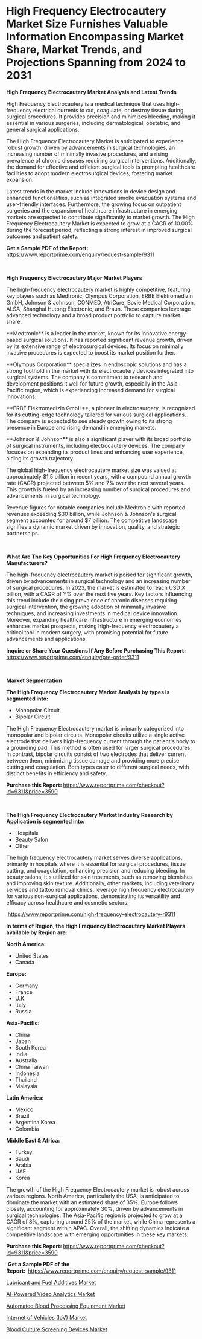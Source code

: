 <p><h1>High Frequency Electrocautery Market Size Furnishes Valuable Information Encompassing Market Share, Market Trends, and Projections Spanning from 2024 to 2031</h1></p><p><strong>High Frequency Electrocautery Market Analysis and Latest Trends</strong></p>
<p><p>High Frequency Electrocautery is a medical technique that uses high-frequency electrical currents to cut, coagulate, or destroy tissue during surgical procedures. It provides precision and minimizes bleeding, making it essential in various surgeries, including dermatological, obstetric, and general surgical applications.</p><p>The High Frequency Electrocautery Market is anticipated to experience robust growth, driven by advancements in surgical technologies, an increasing number of minimally invasive procedures, and a rising prevalence of chronic diseases requiring surgical interventions. Additionally, the demand for effective and efficient surgical tools is prompting healthcare facilities to adopt modern electrosurgical devices, fostering market expansion.</p><p>Latest trends in the market include innovations in device design and enhanced functionalities, such as integrated smoke evacuation systems and user-friendly interfaces. Furthermore, the growing focus on outpatient surgeries and the expansion of healthcare infrastructure in emerging markets are expected to contribute significantly to market growth. The High Frequency Electrocautery Market is expected to grow at a CAGR of 10.00% during the forecast period, reflecting a strong interest in improved surgical outcomes and patient safety.</p></p>
<p><strong>Get a Sample PDF of the Report:&nbsp;</strong> <a href="https://www.reportprime.com/enquiry/request-sample/9311?utm_campaign=13&utm_medium=2&utm_source=Github&utm_content=ia&utm_term=28112024&utm_id=high-frequency-electrocautery">https://www.reportprime.com/enquiry/request-sample/9311</a></p>
<p>&nbsp;</p>
<p><strong>High Frequency Electrocautery Major Market Players</strong></p>
<p><p>The high-frequency electrocautery market is highly competitive, featuring key players such as Medtronic, Olympus Corporation, ERBE Elektromedizin GmbH, Johnson & Johnson, CONMED, AtriCure, Bovie Medical Corporation, ALSA, Shanghai Hutong Electronic, and Braun. These companies leverage advanced technology and a broad product portfolio to capture market share.</p><p>**Medtronic** is a leader in the market, known for its innovative energy-based surgical solutions. It has reported significant revenue growth, driven by its extensive range of electrosurgical devices. Its focus on minimally invasive procedures is expected to boost its market position further.</p><p>**Olympus Corporation** specializes in endoscopic solutions and has a strong foothold in the market with its electrocautery devices integrated into surgical systems. The company's commitment to research and development positions it well for future growth, especially in the Asia-Pacific region, which is experiencing increased demand for surgical innovations.</p><p>**ERBE Elektromedizin GmbH**, a pioneer in electrosurgery, is recognized for its cutting-edge technology tailored for various surgical applications. The company is expected to see steady growth owing to its strong presence in Europe and rising demand in emerging markets.</p><p>**Johnson & Johnson** is also a significant player with its broad portfolio of surgical instruments, including electrocautery devices. The company focuses on expanding its product lines and enhancing user experience, aiding its growth trajectory.</p><p>The global high-frequency electrocautery market size was valued at approximately $1.5 billion in recent years, with a compound annual growth rate (CAGR) projected between 5% and 7% over the next several years. This growth is fueled by an increasing number of surgical procedures and advancements in surgical technology.</p><p>Revenue figures for notable companies include Medtronic with reported revenues exceeding $30 billion, while Johnson & Johnson's surgical segment accounted for around $7 billion. The competitive landscape signifies a dynamic market driven by innovation, quality, and strategic partnerships.</p></p>
<p>&nbsp;</p>
<p><strong>What Are The Key Opportunities For High Frequency Electrocautery Manufacturers?</strong></p>
<p><p>The high-frequency electrocautery market is poised for significant growth, driven by advancements in surgical technology and an increasing number of surgical procedures. In 2023, the market is estimated to reach USD X billion, with a CAGR of Y% over the next five years. Key factors influencing this trend include the rising prevalence of chronic diseases requiring surgical intervention, the growing adoption of minimally invasive techniques, and increasing investments in medical device innovation. Moreover, expanding healthcare infrastructure in emerging economies enhances market prospects, making high-frequency electrocautery a critical tool in modern surgery, with promising potential for future advancements and applications.</p></p>
<p><strong>Inquire or Share Your Questions If Any Before Purchasing This Report:</strong> <a href="https://www.reportprime.com/enquiry/pre-order/9311?utm_campaign=13&utm_medium=2&utm_source=Github&utm_content=ia&utm_term=28112024&utm_id=high-frequency-electrocautery">https://www.reportprime.com/enquiry/pre-order/9311</a></p>
<p>&nbsp;</p>
<p><strong>Market Segmentation</strong></p>
<p><strong>The High Frequency Electrocautery Market Analysis by types is segmented into:</strong></p>
<p><ul><li>Monopolar Circuit</li><li>Bipolar Circuit</li></ul></p>
<p><p>The High Frequency Electrocautery market is primarily categorized into monopolar and bipolar circuits. Monopolar circuits utilize a single active electrode that delivers high-frequency current through the patient's body to a grounding pad. This method is often used for larger surgical procedures. In contrast, bipolar circuits consist of two electrodes that deliver current between them, minimizing tissue damage and providing more precise cutting and coagulation. Both types cater to different surgical needs, with distinct benefits in efficiency and safety.</p></p>
<p><strong>Purchase this Report:&nbsp;</strong><a href="https://www.reportprime.com/checkout?id=9311&price=3590&utm_campaign=13&utm_medium=2&utm_source=Github&utm_content=ia&utm_term=28112024&utm_id=high-frequency-electrocautery">https://www.reportprime.com/checkout?id=9311&price=3590</a></p>
<p>&nbsp;</p>
<p><strong>The High Frequency Electrocautery Market Industry Research by Application is segmented into:</strong></p>
<p><ul><li>Hospitals</li><li>Beauty Salon</li><li>Other</li></ul></p>
<p><p>The high frequency electrocautery market serves diverse applications, primarily in hospitals where it is essential for surgical procedures, tissue cutting, and coagulation, enhancing precision and reducing bleeding. In beauty salons, it's utilized for skin treatments, such as removing blemishes and improving skin texture. Additionally, other markets, including veterinary services and tattoo removal clinics, leverage high frequency electrocautery for various non-surgical applications, demonstrating its versatility and efficacy across healthcare and cosmetic sectors.</p></p>
<p><a href="https://www.reportprime.com/high-frequency-electrocautery-r9311?utm_campaign=13&utm_medium=2&utm_source=Github&utm_content=ia&utm_term=28112024&utm_id=high-frequency-electrocautery">&nbsp;https://www.reportprime.com/high-frequency-electrocautery-r9311</a></p>
<p><strong>In terms of Region, the High Frequency Electrocautery Market Players available by Region are:</strong></p>
<p>
    <p> <strong> North America: </strong>
        <ul>
            <li>United States</li>
            <li>Canada</li>
        </ul>
        </p> 
    <p> <strong> Europe: </strong>
        <ul>
            <li>Germany</li>
            <li>France</li>
            <li>U.K.</li>
            <li>Italy</li>
            <li>Russia</li>
        </ul>
        </p> 
    <p> <strong> Asia-Pacific: </strong>
        <ul>
            <li>China</li>
            <li>Japan</li>
            <li>South Korea</li>
            <li>India</li>
            <li>Australia</li>
            <li>China Taiwan</li>
            <li>Indonesia</li>
            <li>Thailand</li>
            <li>Malaysia</li>
        </ul>
        </p> 
    <p> <strong> Latin America: </strong>
        <ul>
            <li>Mexico</li>
            <li>Brazil</li>
            <li>Argentina Korea</li>
            <li>Colombia</li>
        </ul>
        </p> 
    <p> <strong> Middle East & Africa: </strong>
        <ul>
            <li>Turkey</li>
            <li>Saudi</li>
            <li>Arabia</li>
            <li>UAE</li>
            <li>Korea</li>
        </ul>
    </p>
    </p>
<p><p>The growth of the High Frequency Electrocautery market is robust across various regions. North America, particularly the USA, is anticipated to dominate the market with an estimated share of 35%. Europe follows closely, accounting for approximately 30%, driven by advancements in surgical technologies. The Asia-Pacific region is projected to grow at a CAGR of 8%, capturing around 25% of the market, while China represents a significant segment within APAC. Overall, the shifting dynamics indicate a competitive landscape with emerging opportunities in these key markets.</p></p>
<p><strong>Purchase this Report: </strong><a href="https://www.reportprime.com/checkout?id=9311&price=3590&utm_campaign=13&utm_medium=2&utm_source=Github&utm_content=ia&utm_term=28112024&utm_id=high-frequency-electrocautery">https://www.reportprime.com/checkout?id=9311&price=3590</a></p>
<p>&nbsp;<strong>Get a Sample PDF of the Report:&nbsp;&nbsp;</strong><a href="https://www.reportprime.com/enquiry/request-sample/9311?utm_campaign=13&utm_medium=2&utm_source=Github&utm_content=ia&utm_term=28112024&utm_id=high-frequency-electrocautery">https://www.reportprime.com/enquiry/request-sample/9311</a></p>
<p><strong></strong></p>
<p><p><a href="https://www.linkedin.com/pulse/lubricant-fuel-additives-market-refracting-trends-consumer-240le?utm_campaign=13&utm_medium=2&utm_source=Github&utm_content=ia&utm_term=28112024&utm_id=high-frequency-electrocautery">Lubricant and Fuel Additives Market</a></p><p><a href="https://issuu.com/reportprime-2/docs/ai-powered-video-analytics-market-s_6645e01072aad9?utm_campaign=13&utm_medium=2&utm_source=Github&utm_content=ia&utm_term=28112024&utm_id=high-frequency-electrocautery">AI-Powered Video Analytics Market</a></p><p><a href="https://github.com/Chiragrp22/Market-Research-Report-List-6/blob/main/automated-blood-processing-equipment-market.md?utm_campaign=13&utm_medium=2&utm_source=Github&utm_content=ia&utm_term=28112024&utm_id=high-frequency-electrocautery">Automated Blood Processing Equipment Market</a></p><p><a href="https://issuu.com/reportprime-2/docs/internet-of-vehicles-iov-market-siz_de3179c66dfc51?utm_campaign=13&utm_medium=2&utm_source=Github&utm_content=ia&utm_term=28112024&utm_id=high-frequency-electrocautery">Internet of Vehicles (IoV) Market</a></p><p><a href="https://github.com/MarciaRunte/Market-Research-Report-List-1/blob/main/blood-culture-screening-devices-market.md?utm_campaign=13&utm_medium=2&utm_source=Github&utm_content=ia&utm_term=28112024&utm_id=high-frequency-electrocautery">Blood Culture Screening Devices Market</a></p></p>